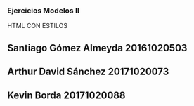 ### Ejercicios Modelos II 
HTML CON ESTILOS


## Santiago Gómez Almeyda 20161020503
## Arthur David Sánchez 20171020073
## Kevin Borda 20171020088
